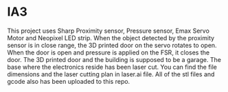 # IA3

This project uses Sharp Proximity sensor, Pressure sensor, Emax Servo Motor and Neopixel LED strip. When the object detected by the proximity sensor is in close range, the 3D printed door on the servo rotates to open. When the door is open and pressure is applied on the FSR, it closes the door. 
The 3D printed door and the building is supposed to be a garage. The base where the electronics reside has been laser cut. You can find the file dimensions and the laser cutting plan in laser.ai file. All of the stl files and gcode also has been uploaded to this repo. 

